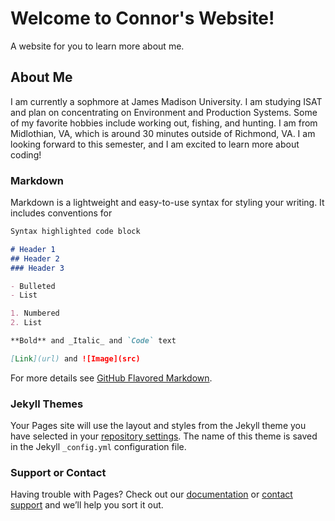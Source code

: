 # Welcome to Connor's Website!

A website for you to learn more about me.



## About Me 

I am currently a sophmore at James Madison University. I am studying ISAT and plan on concentrating on Environment and Production Systems. Some of my favorite hobbies include working out, fishing, and hunting. I am from Midlothian, VA, which is around 30 minutes outside of Richmond, VA. I am looking forward to this semester, and I am excited to learn more about coding!




### Markdown

Markdown is a lightweight and easy-to-use syntax for styling your writing. It includes conventions for

```markdown
Syntax highlighted code block

# Header 1
## Header 2
### Header 3

- Bulleted
- List

1. Numbered
2. List

**Bold** and _Italic_ and `Code` text

[Link](url) and ![Image](src)
```

For more details see [GitHub Flavored Markdown](https://guides.github.com/features/mastering-markdown/).

### Jekyll Themes

Your Pages site will use the layout and styles from the Jekyll theme you have selected in your [repository settings](https://github.com/Gavincj13/gavincj13.github.io/settings). The name of this theme is saved in the Jekyll `_config.yml` configuration file.

### Support or Contact

Having trouble with Pages? Check out our [documentation](https://docs.github.com/categories/github-pages-basics/) or [contact support](https://github.com/contact) and we’ll help you sort it out.

